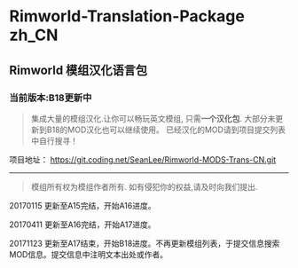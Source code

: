 # Rimworld-Translation-Package zh_CN
## Rimworld 模组汉化语言包
### 当前版本:B18更新中
> 集成大量的模组汉化.让你可以畅玩英文模组, 只需**一个汉化包**.
大部分未更新到B18的MOD汉化也可以继续使用。
已经汉化的MOD请到项目提交列表中自行搜寻！

项目地址：
https://git.coding.net/SeanLee/Rimworld-MODS-Trans-CN.git

----------

>模组所有权为模组作者所有.
如有侵犯你的权益,请及时向我们提出.

20170115 更新至A15完结，开始A16进度。

20170411 更新至A16完结，开始A17进度。

20171123 更新至A17结束，开始B18进度。不再更新模组列表，于提交信息搜索MOD信息。提交信息中注明文本出处或作者。
